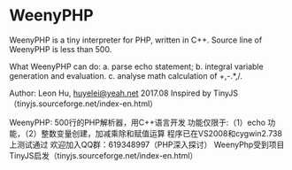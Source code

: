 # WeenyPHP
WeenyPHP is a tiny interpreter for PHP, written in C++. 
Source line of WeenyPHP is less than 500.

What WeenyPHP can do:
  a. parse echo statement;
  b. integral variable generation and evaluation.
  c. analyse math calculation of +,-.*,/.

Author: Leon Hu, huyelei@yeah.net 2017.08
Inspired by TinyJS（tinyjs.sourceforge.net/index-en.html）

WeenyPHP: 500行的PHP解析器，用C++语言开发
功能仅限于:（1）echo 功能，（2）整数变量创建，加减乘除和赋值运算
程序已在VS2008和cygwin2.738上测试通过
欢迎加入QQ群：619348997（PHP深入探讨）
WeenyPhp受到项目TinyJS启发（tinyjs.sourceforge.net/index-en.html）

